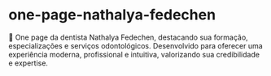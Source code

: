 # one-page-nathalya-fedechen
🦷 One page da dentista Nathalya Fedechen, destacando sua formação, especializações e serviços odontológicos. Desenvolvido para oferecer uma experiência moderna, profissional e intuitiva, valorizando sua credibilidade e expertise.

